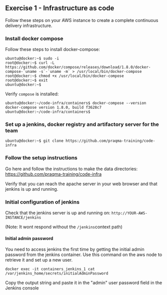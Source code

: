 ## Exercise 1 - Infrastructure as code

Follow these steps on your AWS instance to create a complete continuous delivery infrastructure.

### Install docker compose

Follow these steps to install docker-compose:

    ubuntu@docker:~$ sudo -i
    root@docker:~$ curl -L https://github.com/docker/compose/releases/download/1.8.0/docker-compose-`uname -s`-`uname -m` > /usr/local/bin/docker-compose
    root@docker:~$ chmod +x /usr/local/bin/docker-compose
    root@docker:~$ exit
    ubuntu@docker:~$

Verify `compose` is installed:

    ubuntu@docker:~/code-infra/containers$ docker-compose --version
    docker-compose version 1.8.0, build f3628c7
    ubuntu@docker:~/code-infra/containers$

### Set up a jenkins, docker registry and artifactory server for the team
````
ubuntu@docker:~$ git clone https://github.com/praqma-training/code-infra
````
### Follow the setup instructions
Go here and follow the instructions to make the data directories: https://github.com/praqma-training/code-infra

Verify that you can reach the apache server in your web browser and that jenkins is up and running.

### Initial configuration of jenkins

Check that the jenkins server is up and running on: `http://YOUR-AWS-INSTANCE/jenkins`

(Note: It wont respond without the `/jenkins`context path)

#### Initial admin password

You need to access jenkins the first time by getting the initial admin password from the jenkins container.  Use this command on the aws node to retrieve it and set up a new user.

````
docker exec -it containers_jenkins_1 cat /var/jenkins_home/secrets/initialAdminPassword
````

Copy the output string and paste it in the "admin" user password field in the Jenkins console

